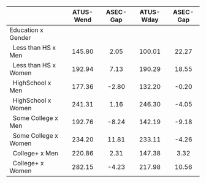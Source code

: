 
|                      |    ATUS-Wend |     ASEC-Gap |    ATUS-Wday |     ASEC-Gap |
| -------------------- | :----------: | :----------: | :----------: | :----------: |
| Education x Gender   |              |              |              |              |
| &nbsp;&nbsp;Less than HS x Men |       145.80 |         2.05 |       100.01 |        22.27 |
| &nbsp;&nbsp;Less than HS x Women |       192.94 |         7.13 |       190.29 |        18.55 |
| &nbsp;&nbsp;HighSchool x Men |       177.36 |        -2.80 |       132.20 |        -0.20 |
| &nbsp;&nbsp;HighSchool x Women |       241.31 |         1.16 |       246.30 |        -4.05 |
| &nbsp;&nbsp;Some College x Men |       192.76 |        -8.24 |       142.19 |        -9.18 |
| &nbsp;&nbsp;Some College x Women |       234.20 |        11.81 |       233.11 |        -4.26 |
| &nbsp;&nbsp;College+ x Men |       220.86 |         2.31 |       147.38 |         3.32 |
| &nbsp;&nbsp;College+ x Women |       282.15 |        -4.23 |       217.98 |        10.56 |

